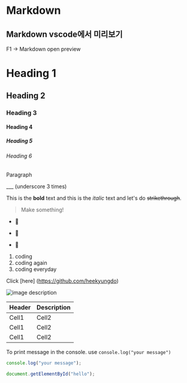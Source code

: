 # Markdown

## Markdown vscode에서 미리보기

F1 -> Markdown open preview

<!-- Heading -->

# Heading 1

## Heading 2

### Heading 3

#### Heading 4

##### Heading 5

###### Heading 6

Paragraph

<!-- Line -->

\_\_\_ (underscore 3 times)

<!-- Test attributes -->

This is the **bold** text and this is the _italic_ text and let's do ~~strikethrough~~.

<!-- Quote -->

> Make something!

<!-- Bullet list -->

- 🍨

* 🍟

- 🍉

<!-- Numbered list -->

1. coding
2. coding again
3. coding everyday

<!-- Link -->

Click [here] (https://github.com/heekyungdo)

<!-- Image -->

![image description](https://www.myamcat.com/blog/wp-content/uploads/2017/02/front-end-developer-wanted-illustration-e1487757289647.jpg)

<!-- Table -->
<!-- |--| -->
<!-- 중간정렬 |:--:| -->
<!-- 왼쪽정렬 |:--| -->
<!-- 오른쪽정렬 |--:| -->

| Header | Description |
| ------ | ----------- |
| Cell1  | Cell2       |
| Cell1  | Cell2       |
| Cell1  | Cell2       |

<!-- Code -->

To print message in the console. use `console.log("your message")`

```ts
console.log("your message");
```

```js
document.getElementById("hello");
```
